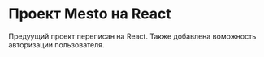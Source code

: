 # Проект Mesto на React 

Предуущий проект переписан на React. Также добавлена воможность авторизации пользователя. 
